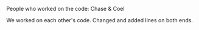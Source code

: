 People who worked on the code: Chase & Coel

We worked on each other's code. Changed and added lines on both ends.
